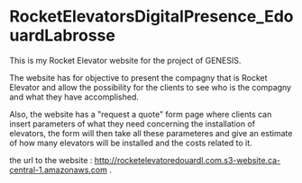 # RocketElevatorsDigitalPresence_EdouardLabrosse
This is my Rocket Elevator website for the project of GENESIS.

The website has for objective to present the compagny that is Rocket Elevator and allow the possibility for the clients to see who is the compagny and what they have accomplished.

Also, the website has a "request a quote" form page where clients can insert parameters of what they need concerning the installation of elevators, the form will then take all these parameteres and give an estimate of how many elevators will be installed and the costs related to it.

the url to the website : http://rocketelevatoredouardl.com.s3-website.ca-central-1.amazonaws.com .

